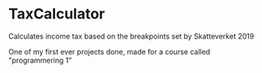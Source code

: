 # TaxCalculator
Calculates income tax based on the breakpoints set by Skatteverket 2019

One of my first ever projects done, made for a course called "programmering 1"
